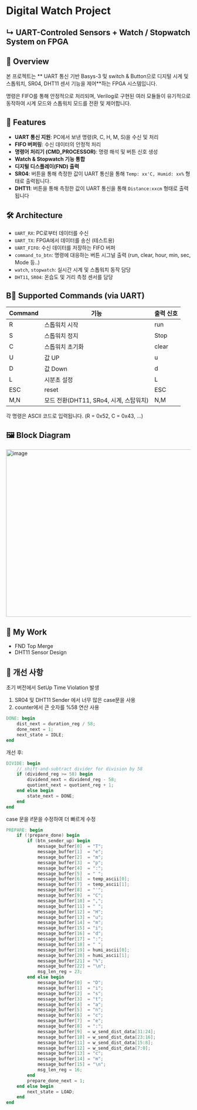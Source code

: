 # Digital Watch Project
## ↳ UART-Controled Sensors + Watch / Stopwatch System on FPGA 
## 📝 Overview
본 프로젝트는 ** UART 통신 기반 Basys-3 및 switch & Button으로 디지털 시계 및 스톱워치, SR04, DHT11 센서 기능을 제어**하는 FPGA 시스템입니다.

명령은 FIFO를 통해 안정적으로 처리되며, Verilog로 구현된 여러 모듈들이 유기적으로 동작하여 시계 모드와 스톱워치 모드를 전환 및 제어합니다.

## 🎯 Features
- **UART 통신 지원**: PC에서 보낸 명령(R, C, H, M, S)을 수신 및 처리
- **FIFO 버퍼링**: 수신 데이터의 안정적 처리
- **명령어 처리기 (CMD_PROCESSOR)**: 명령 해석 및 버튼 신호 생성
- **Watch & Stopwatch 기능 통합**
- **디지털 디스플레이(FND) 출력**
- **SR04**: 버튼을 통해 측정한 값이 UART 통신을 통해 `Temp: xx'C, Humid: xx%` 형태로 출력됩니다.
- **DHT11**: 버튼을 통해 측정한 값이 UART 통신을 통해 `Distance:xxcm` 형태로 출력됩니다

## 🛠️ Architecture
- `UART_RX`: PC로부터 데이터를 수신
- `UART_TX`: FPGA에서 데이터를 송신 (테스트용)
- `UART_FIFO`: 수신 데이터를 저장하는 FIFO 버퍼
- `command_to_btn`: 명령에 대응하는 버튼 시그널 출력 (run, clear, hour, min, sec, Mode 등..)
- `watch`, `stopwatch`: 실시간 시계 및 스톱워치 동작 담당
-  `DHT11`, `SR04`: 온습도 및 거리 측정 센서를 담당

## B📡 Supported Commands (via UART)
| Command | 기능          | 출력 신호 |
|---------|---------------|-----------|
| R       | 스톱워치 시작   | run       |
| S       | 스톱워치 정지   | Stop      |
| C       | 스톱워치 초기화 | clear     |
| U       | 값 UP         |   u        |
| D       | 값 Down       |  d         |
| L       | 시분초 설정    | L      |
| ESC     | reset         | ESC       |
| M,N    | 모드 전환(DHT11, SRo4, 시계, 스탑워치)|  N,M |

각 명령은 ASCII 코드로 입력됩니다. (R = 0x52, C = 0x43, ...)

## 🖼️ Block Diagram
<img width="802" height="457" alt="image" src="https://github.com/user-attachments/assets/77ba4bb7-b48a-4f41-85aa-5d762cdea6a0" />

## 📝 My Work
 - FND Top Merge
 - DHT11 Sensor Design

## 🧹 개선 사항
초기 버전에서 SetUp Time Violation 발생
1. SR04 및 DHT11 Sender 에서 너무 많은 case문을 사용  
2. counter에서 큰 숫자를 %58 연산 사용

```verilog
DONE: begin
    dist_next = duration_reg / 58;
    done_next = 1;
    next_state = IDLE;
end
```

개선 후: 
```verilog
DIVIDE: begin
    // shift-and-subtract divider for division by 58
    if (dividend_reg >= 58) begin
        dividend_next = dividend_reg - 58;
        quotient_next = quotient_reg + 1;
    end else begin
        state_next = DONE;
    end
end
```
case 문을 if문을 수정하여 더 빠르게 수정
```verilog
PREPARE: begin
    if (!prepare_done) begin
        if (btn_sender_up) begin
            message_buffer[0]  = "T";
            message_buffer[1]  = "e";
            message_buffer[2]  = "m";
            message_buffer[3]  = "p";
            message_buffer[4]  = ":";
            message_buffer[5]  = " ";
            message_buffer[6]  = temp_ascii[0];
            message_buffer[7]  = temp_ascii[1];
            message_buffer[8]  = "'";
            message_buffer[9]  = "C";
            message_buffer[10] = ",";
            message_buffer[11] = " ";
            message_buffer[12] = "H";
            message_buffer[13] = "u";
            message_buffer[14] = "m";
            message_buffer[15] = "i";
            message_buffer[16] = "d";
            message_buffer[17] = ":";
            message_buffer[18] = " ";
            message_buffer[19] = humi_ascii[0];
            message_buffer[20] = humi_ascii[1];
            message_buffer[21] = "%";
            message_buffer[22] = "\n";
            msg_len_reg = 23;
        end else begin
            message_buffer[0]  = "D";
            message_buffer[1]  = "i";
            message_buffer[2]  = "s";
            message_buffer[3]  = "t";
            message_buffer[4]  = "a";
            message_buffer[5]  = "n";
            message_buffer[6]  = "c";
            message_buffer[7]  = "e";
            message_buffer[8]  = ":";
            message_buffer[9]  = w_send_dist_data[31:24];
            message_buffer[10] = w_send_dist_data[23:16];
            message_buffer[11] = w_send_dist_data[15:8];
            message_buffer[12] = w_send_dist_data[7:0];
            message_buffer[13] = "c";
            message_buffer[14] = "m";
            message_buffer[15] = "\n";
            msg_len_reg = 16;
        end
        prepare_done_next = 1;
    end else begin
        next_state = LOAD;
    end
end
```
